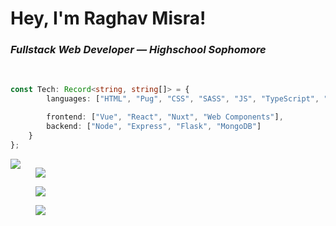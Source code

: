 <h1>Hey, I'm <b>Raghav Misra</b>!</h1>

### *Fullstack Web Developer — Highschool Sophomore*
<br>

```ts
const Tech: Record<string, string[]> = {
        languages: ["HTML", "Pug", "CSS", "SASS", "JS", "TypeScript", "Python"],

        frontend: ["Vue", "React", "Nuxt", "Web Components"],
        backend: ["Node", "Express", "Flask", "MongoDB"]
    }
};
```

<img src="https://github-readme-stats.vercel.app/api/top-langs/?username=raghav-misra&theme=react">

<div style="display: inline-block; vertical-align: top; margin-left: 20px">

<a href="https://rm.obliviontech.dev"><img src="https://img.shields.io/badge/portfolio-rm.obliviontech.dev-blue?style=for-the-badge&logo=google%20chrome&logoColor=lightblue"></a>

<a href="https://gitlab.com/raghav-misra"><img src="https://img.shields.io/badge/gitlab-rm.obliviontech.dev-yellow?style=for-the-badge&logo=gitlab"></a>

<a href="mailto:raghav.misra@gmail.com"><img src="https://img.shields.io/badge/email-raghav.m2014@gmail.com-red?style=for-the-badge&logo=gmail&logoColor=red"></a>

</div>

